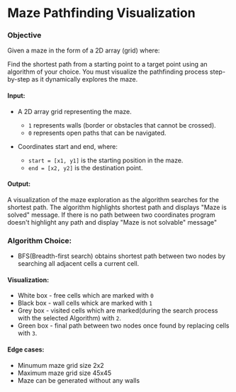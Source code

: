 # Maze Pathfinding Visualization

### Objective

Given a maze in the form of a 2D array (grid) where:

Find the shortest path from a starting point to a target point using an algorithm of your choice. You must visualize the pathfinding process step-by-step as it dynamically explores the maze.

#### Input:
- A 2D array grid representing the maze.
  - `1` represents walls (border or obstacles that cannot be crossed).
  - `0` represents open paths that can be navigated.

- Coordinates start and end, where:
  - `start = [x1, y1]` is the starting position in the maze.
  - `end = [x2, y2]` is the destination point.

#### Output:
A visualization of the maze exploration as the algorithm searches for the shortest path. The algorithm highlights shortest path and displays "Maze is solved" message. If there is no path between two coordinates program doesn't highlight any path and display "Maze is not solvable" message"

### Algorithm Choice:
- BFS(Breadth-first search) obtains shortest path between two nodes by searching all adjacent cells a current cell.

#### Visualization:
- White box - free cells which are marked with `0` 
- Black box - wall cells whick are marked with `1`
- Grey box - visited cells which are marked(during the search process with the selected Algorithm) with `2`.
- Green box - final path between two nodes once found by replacing cells with `3`.

#### Edge cases:
- Minumum maze grid size 2x2 
- Maximum maze grid size 45x45
- Maze can be generated without any walls




